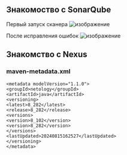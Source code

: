 ## Знакомоство с SonarQube
Первый запуск сканера
![изображение](https://github.com/user-attachments/assets/f0c2bb80-1756-4672-bf10-8757b605b290)

После исправления ошибок
![изображение](https://github.com/user-attachments/assets/118f778d-5ce9-4d96-915f-007265a03a0b)

## Знакомство с Nexus
### maven-metadata.xml
```
<metadata modelVersion="1.1.0">
<groupId>netology</groupId>
<artifactId>java</artifactId>
<versioning>
<latest>8_282</latest>
<release>8_282</release>
<versions>
<version>8_102</version>
<version>8_282</version>
</versions>
<lastUpdated>20240815162527</lastUpdated>
</versioning>
</metadata>

